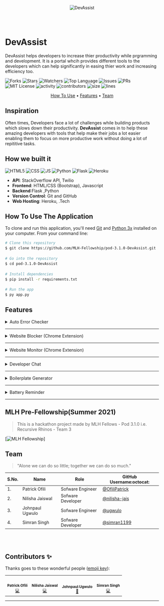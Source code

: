 <div align="center">
  <img width="680" height="300" alt="DevAssist" src="https://media.discordapp.net/attachments/870251255115681813/873168512514949120/Devassist.png?width=775&height=517">
</div>

<br /><br />
# DevAssist
DevAssist helps developers to increase thier productivity while prgramming and development. It is a portal whcih provides different tools to the developers which can help significantly in easing thier work and increasing efficiency too.

![Forks](https://img.shields.io/github/forks/MLH-Fellowship/pod-3.1.0-DevAssist?style=social) ![Stars](https://img.shields.io/github/stars/MLH-Fellowship/pod-3.1.0-DevAssist?style=social) ![Watchers](https://img.shields.io/github/watchers/MLH-Fellowship/pod-3.1.0-DevAssist?style=social) ![Top Language](https://img.shields.io/github/languages/top/pod-3.1.0-DevAssist/FellowStories)  ![Issues](https://img.shields.io/github/issues/MLH-Fellowship/pod-3.1.0-DevAssist) ![PRs](https://img.shields.io/github/issues-pr-raw/MLH-Fellowship/pod-3.1.0-DevAssist) ![MIT License](https://img.shields.io/github/license/MLH-Fellowship/pod-3.1.0-DevAssist) ![activity](https://img.shields.io/github/commit-activity/m/MLH-Fellowship/FellowStories) ![contributors](https://img.shields.io/github/contributors-anon/MLH-Fellowship/pod-3.1.0-DevAssist) ![size](https://img.shields.io/github/languages/code-size/MLH-Fellowship/pod-3.1.0-DevAssist) ![lines](https://img.shields.io/tokei/lines/github/MLH-Fellowship/pod-3.1.0-DevAssist)


 <p align="center">
  <a href="#how-to-use">How To Use</a> •
  <a href="#features">Features</a> •
  <a href="#team">Team</a>
</p>

## Inspiration
Often times, Developers face a lot of challenges while building products which slows down their productivity. **DevAssist**  comes in to help these amazing developers with tools that help make their jobs a lot easier enabling them to focus on more  productive work without doing a lot of repititive tasks. 


## How we built it
![HTML5](https://img.shields.io/badge/HTML5-E34F26?style=for-the-badge&logo=html5&logoColor=white) ![CSS](https://img.shields.io/badge/CSS3-1572B6?style=for-the-badge&logo=css3&logoColor=white) ![JS](https://img.shields.io/badge/JavaScript-F7DF1E?style=for-the-badge&logo=javascript&logoColor=black) 
![Python](https://img.shields.io/badge/python-%2314354C.svg?style=for-the-badge&logo=python&logoColor=white)
![Flask](https://img.shields.io/badge/flask-%23000.svg?style=for-the-badge&logo=flask&logoColor=white)
![Heroku](https://img.shields.io/badge/Heroku-430098?style=for-the-badge&logo=heroku&logoColor=white)

- **API**: StackOverflow API, Twilio
- **Frontend**: HTML/CSS (Bootstrap), Javascript
- **Backend**:Flask ,Python
- **Version Control**: Git and GitHub
- **Web Hosting**: Heroku, .Tech

## How To Use The Application
To clone and run this application, you'll need [Git](https://git-scm.com) and [Python 3x](https://realpython.com/installing-python/) installed on your computer. From your command line:

```bash
# Clone this repository
$ git clone https://github.com/MLH-Fellowship/pod-3.1.0-DevAssist.git

# Go into the repository
$ cd pod-3.1.0-DevAssist

# Install dependencies
$ pip install -r requirements.txt

# Run the app
$ py app.py
```
## Features
<details><summary>Auto Error Checker </summary>
<p>It is boring and time-taking when there are too many errors in the code and you have to debug each and every error one by one.This feature eases the process a lot. It allows user to upload the file and displays all the errors in the code along with automatically opening the StackOverflow solution blogs for those corresponding errors in the browser itself.</p>
  
  
* Steps to use the feature
   * * Rename the file as "test.py" for which you want to check the errors.
   * * Upload the "test.py" file using the Choose file button.
   * * Lastly click on the SUBMIT button and you are ready to go!!

</details>

---

<details><summary>Website Blocker (Chrome Extension)</summary>
<p>Developers often spend a lot of time on the internet and sometimes we end up wasting our time instead of focusing on the task,we actually opened the browser for.This feature helps to improve the productivity of developers by keeping track of his/her website visits and also potentially blocking time-wasting or distracting websites which user wants.</p>
  
  
* Steps to use the extension
  * * Download the zip file and extract the extension.
  * * Go to the extensions page in Google Chrome under more options.
  * * Select Developer Mode and click on Load Unpacked.
  * * Navigate to the extracted extension folder and select it.
  * * Right click on the extension and select options to access the main options page.
  * * To block a webisite, type into the input and click on Add.
  * * To unblock select the Delete option in the list of blocked websites.

  
* Testing the extension<br>
  Test description: added test to assert UI elements and actions.
  <img alt="Test screenshot" src="static/images/test_ss.png">

</details>

---

<details><summary>Website Monitor (Chrome Extension)</summary>
<p>Spending too much time infront of the screen affects developer's health a lot.This feature monitors the time spent by the user at different websites while recording the screentime and allows user to set the time-interval after which he wants to be alerted to take a break from screen, inorder to maintain balance between health and work.</p>

  
  
* Steps to use the extension
  * * Download the zip file and extract the extension.
  * * Go to the extensions page in Google Chrome under more options.
  * * Select Developer Mode and click on Load Unpacked.
  * * Navigate to the extracted extension folder and select it.
  * * Right click on the extension and select options to access the main options page.
  * * To block a webisite, type into the input and click on Add.
  * * To unblock select the Delete option in the list of blocked websites.

  
* Testing the extension<br>
  Test description: added test to assert UI elements and actions.
  <img alt="Test screenshot" src="static/images/test_ss.png">


</details>

---

<details><summary>Developer Chat</summary>
Developers Chat Room feature of DEVASSIST provides a platform for live group chating with developers to share their thoughts. Now you don't have to wait for the answer solutions after posting doubts on stackOverflow, just drop a message in the chat room and get to discuss it instantly with others.
  <br>
  Now you don't have to wait for the answer solutions after posting doubts on stackOverflow, just drop a message in the chat room and get to discuss it instantly with others.

</details>

---

<details><summary>Boilerplate Generator</summary>
 <p>It is a tedious task of writing code for full stack appliaction from scratch. Use these boilerplates for your next web application !!</p>

  
  * Steps to use the boilerplate
    * * Firstly, download [Docker desktop](https://www.docker.com/products/docker-desktop) and follow its instructions to install it. This allows us to start using Docker containers.
    * * Then run <br>
        ```
        docker-compose build
        ```
        This spins up Compose and builds a local development environment according to our specifications in [docker-compose.yml](docker-compose.yml). 
    * * After the containers have been built (this may take a few minutes), run <br>
        ```
        docker-compose up
        ``` 
        This one command boots up a local server.
    * * Now Head over to indicated localhost ports in the respective Readme to see the frontend and backend running.
    * * Finally, to gracefully stop running our local servers, you can run <br>
        ```
        docker-compose down
        ``` 
        in a separate terminal window.
 
</details>

---

<details><summary>Battery Reminder</summary>
 <p>As a laptop user you must take caution about your battery because the battery is also the most important component If you are using an old laptop then you might be a wonder to protect your battery from getting overcharged! This Battery Reminder feature helps you to get varoius notifications (like desktop, SMS, notifications and even voice reminders), when your laptop get 100% charged and your charger is still plugged in.</p>
  
  * Steps to use the script
    * * Download the zip file and extract the script.
    * * Install the dependencies using the requirements.txt file.
    * * Create a free ttrial Twilio Account if you want to get sms notifications.
    * * Add your Twilio account credentials in the script(wherever mentioned).
    * * You can run the script(batteryReminder.pyw) in the background whenever you plug in your charge Or you can simply paste the it in startup folder so that everytime you open your laptop, this script starts running automatically.
</details>

---

 

 
## MLH Pre-Fellowship(Summer 2021)

> This is a hackathon project made by MLH Fellows - Pod 3.1.0 i.e. Recursive Rhinos - Team 3

[![MLH Fellowship](![image](static/images/mlh_banner.png))]

## Team

> "Alone we can do so little; together we can do so much."

| S.No. | Name               | Role               | GitHub Username:octocat:                             |
| ----- | ------------------ | ------------------ | ---------------------------------------------------- |
| 1.    | Patrick Ofili | Sofware Engineer  | [@OfiliPatrick](https://github.com/OfiliPatrick)           |
| 2.    | Nilisha Jaiswal      | Sofware Developer | [@nilisha-jais](https://github.com/nilisha-jais) |
| 3.    | Johnpaul Ugwulo  | Sofware Engineer | [@ugwulo](https://github.com/ugwulo) |
| 4.    | Simran Singh  | Sofware Developer | [@simran1199](https://github.com/simran1199) |


<br>
<br>

## Contributors ✨

Thanks goes to these wonderful people ([emoji key](https://allcontributors.org/docs/en/emoji-key)):

<!-- ALL-CONTRIBUTORS-LIST:START - Do not remove or modify this section -->
<!-- prettier-ignore-start -->
<!-- markdownlint-disable -->
<table>
  <tbody><tr>
            <td align="center"><a href="https://www.linkedin.com/in/patrick-ofili-65056317a/"><img alt="" src="https://avatars.githubusercontent.com/u/44137944?v=4" width="100px;"><br><sub><b>Patrick Ofili</b></sub></a><br><a href="https://github.com/MLH-Fellowship/pod-3.1.0-DevAssist/commits?author=OfiliPatrick" title="Code">💻</a></td>
    <td align="center"><a href="https://nilisha-jais.github.io/portfolio/"><img alt="" src="https://avatars.githubusercontent.com/u/73216246?v=4" width="100px;"><br><sub><b>Nilisha Jaiswal</b></sub></a><br><a href="https://github.com/MLH-Fellowship/pod-3.1.0-DevAssist/commits?author=nilisha-jais" title="Code">💻</a></td>
            <td align="center"><a href="https://www.linkedin.com/in/ugwulo"><img alt="" src="https://avatars.githubusercontent.com/u/52312550?v=4" width="100px;"><br><sub><b>Johnpaul Ugwulo</b></sub></a><br><a href="https://github.com/MLH-Fellowship/pod-3.1.0-DevAssist/commits?author=ugwulo" title="Code">📖</a></td>
    <td align="center"><a href="https://www.linkedin.com/in/simran3579singh/"><img alt="" src="https://avatars.githubusercontent.com/u/62387829?v=4" width="100px;"><br><sub><b>Simran Singh</b></sub></a><br><a href="https://github.com/MLH-Fellowship/pod-3.1.0-DevAssist/commits?author=simran1199" title="Code">💻</a></td>

  </tr>
</tbody></table>



---
